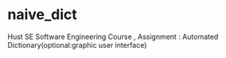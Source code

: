 # naive_dict
Hust SE Software Engineering Course , Assignment : Automated Dictionary(optional:graphic user interface)
